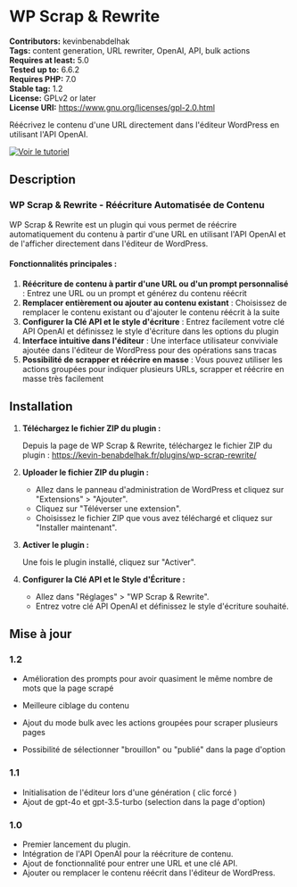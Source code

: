 # WP Scrap & Rewrite

**Contributors:** kevinbenabdelhak  
**Tags:** content generation, URL rewriter, OpenAI, API, bulk actions  
**Requires at least:** 5.0  
**Tested up to:** 6.6.2  
**Requires PHP:** 7.0  
**Stable tag:** 1.2   
**License:** GPLv2 or later  
**License URI:** https://www.gnu.org/licenses/gpl-2.0.html  

Réécrivez le contenu d'une URL directement dans l'éditeur WordPress en utilisant l'API OpenAI.

[![Voir le tutoriel](https://img.youtube.com/vi/DWNMaPnyMHg/maxresdefault.jpg)](https://www.youtube.com/watch?v=DWNMaPnyMHg&ab_channel=KevinBenabdelhak)

## Description

### WP Scrap & Rewrite - Réécriture Automatisée de Contenu

WP Scrap & Rewrite est un plugin qui vous permet de réécrire automatiquement du contenu à partir d'une URL en utilisant l'API OpenAI et de l'afficher directement dans l'éditeur de WordPress.

#### Fonctionnalités principales :

1. **Réécriture de contenu à partir d'une URL ou d'un prompt personnalisé** : Entrez une URL ou un prompt et générez du contenu réécrit
2. **Remplacer entièrement ou ajouter au contenu existant** : Choisissez de remplacer le contenu existant ou d'ajouter le contenu réécrit à la suite
3. **Configurer la Clé API et le style d'écriture** : Entrez facilement votre clé API OpenAI et définissez le style d'écriture dans les options du plugin
4. **Interface intuitive dans l'éditeur** : Une interface utilisateur conviviale ajoutée dans l'éditeur de WordPress pour des opérations sans tracas
5. **Possibilité de scrapper et réécrire en masse** : Vous pouvez utiliser les actions groupées pour indiquer plusieurs URLs, scrapper et réécrire en masse très facilement

## Installation

1. **Téléchargez le fichier ZIP du plugin :**

   Depuis la page de WP Scrap & Rewrite, téléchargez le fichier ZIP du plugin : https://kevin-benabdelhak.fr/plugins/wp-scrap-rewrite/

2. **Uploader le fichier ZIP du plugin :**
   - Allez dans le panneau d'administration de WordPress et cliquez sur "Extensions" > "Ajouter".
   - Cliquez sur "Téléverser une extension".
   - Choisissez le fichier ZIP que vous avez téléchargé et cliquez sur "Installer maintenant".

3. **Activer le plugin :**

   Une fois le plugin installé, cliquez sur "Activer".

4. **Configurer la Clé API et le Style d'Écriture :**
   - Allez dans "Réglages" > "WP Scrap & Rewrite".
   - Entrez votre clé API OpenAI et définissez le style d'écriture souhaité.

## Mise à jour

### 1.2
- Amélioration des prompts pour avoir quasiment le même nombre de mots que la page scrapé
- Meilleure ciblage du contenu

- Ajout du mode bulk avec les actions groupées pour scraper plusieurs pages 
- Possibilité de sélectionner "brouillon" ou "publié" dans la page d'option

### 1.1
- Initialisation de l'éditeur lors d'une génération ( clic forcé )
- Ajout de gpt-4o et gpt-3.5-turbo (selection dans la page d'option)

  
### 1.0
- Premier lancement du plugin.
- Intégration de l'API OpenAI pour la réécriture de contenu.
- Ajout de fonctionnalité pour entrer une URL et une clé API.
- Ajouter ou remplacer le contenu réécrit dans l'éditeur de WordPress.
